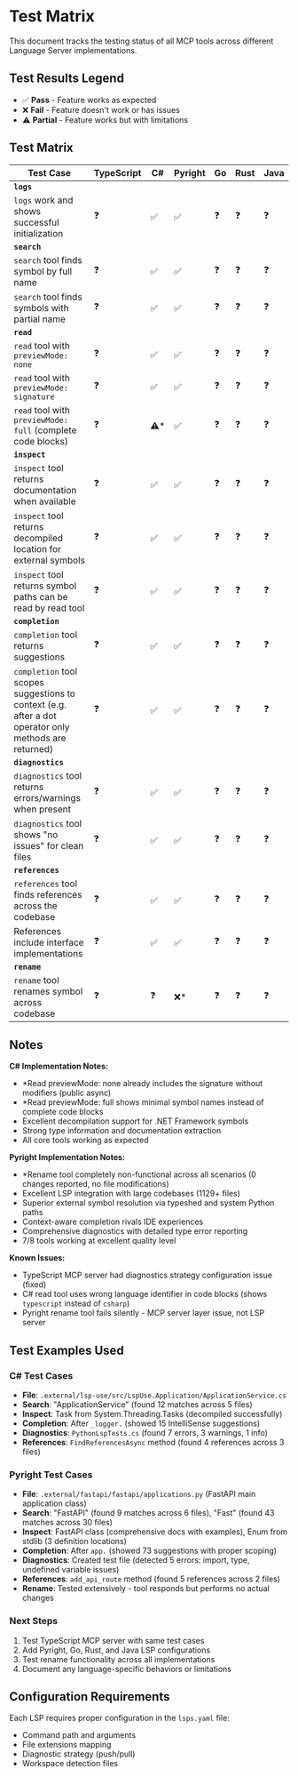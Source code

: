 # Test Matrix

This document tracks the testing status of all MCP tools across different Language Server implementations.

## Test Results Legend

- ✅ **Pass** - Feature works as expected
- ❌ **Fail** - Feature doesn't work or has issues
- ⚠️ **Partial** - Feature works but with limitations

## Test Matrix

| Test Case                                                                                             | TypeScript | C#   | Pyright | Go  | Rust | Java |
| ----------------------------------------------------------------------------------------------------- | ---------- | ---- | ------- | --- | ---- | ---- |
| **`logs`**                                                                                            |            |      |         |     |      |      |
| `logs` work and shows successful initialization                                                       | ❓         | ✅   | ✅      | ❓  | ❓   | ❓   |
| **`search`**                                                                                          |            |      |         |     |      |      |
| `search` tool finds symbol by full name                                                               | ❓         | ✅   | ✅      | ❓  | ❓   | ❓   |
| `search` tool finds symbols with partial name                                                         | ❓         | ✅   | ✅      | ❓  | ❓   | ❓   |
| **`read`**                                                                                            |            |      |         |     |      |      |
| `read` tool with `previewMode: none`                                                                  | ❓         | ✅   | ✅      | ❓  | ❓   | ❓   |
| `read` tool with `previewMode: signature`                                                             | ❓         | ✅   | ✅      | ❓  | ❓   | ❓   |
| `read` tool with `previewMode: full` (complete code blocks)                                           | ❓         | ⚠️\* | ✅      | ❓  | ❓   | ❓   |
| **`inspect`**                                                                                         |            |      |         |     |      |      |
| `inspect` tool returns documentation when available                                                   | ❓         | ✅   | ✅      | ❓  | ❓   | ❓   |
| `inspect` tool returns decompiled location for external symbols                                       | ❓         | ✅   | ✅      | ❓  | ❓   | ❓   |
| `inspect` tool returns symbol paths can be read by read tool                                          | ❓         | ✅   | ✅      | ❓  | ❓   | ❓   |
| **`completion`**                                                                                      |            |      |         |     |      |      |
| `completion` tool returns suggestions                                                                 | ❓         | ✅   | ✅      | ❓  | ❓   | ❓   |
| `completion` tool scopes suggestions to context (e.g. after a dot operator only methods are returned) | ❓         | ✅   | ✅      | ❓  | ❓   | ❓   |
| **`diagnostics`**                                                                                     |            |      |         |     |      |      |
| `diagnostics` tool returns errors/warnings when present                                               | ❓         | ✅   | ✅      | ❓  | ❓   | ❓   |
| `diagnostics` tool shows "no issues" for clean files                                                  | ❓         | ✅   | ✅      | ❓  | ❓   | ❓   |
| **`references`**                                                                                      |            |      |         |     |      |      |
| `references` tool finds references across the codebase                                                | ❓         | ✅   | ✅      | ❓  | ❓   | ❓   |
| References include interface implementations                                                          | ❓         | ✅   | ✅      | ❓  | ❓   | ❓   |
| **`rename`**                                                                                          |            |      |         |     |      |      |
| `rename` tool renames symbol across codebase                                                          | ❓         | ❓   | ❌\*    | ❓  | ❓   | ❓   |

## Notes

**C# Implementation Notes:**

- \*Read previewMode: none already includes the signature without modifiers (public async)
- \*Read previewMode: full shows minimal symbol names instead of complete code blocks
- Excellent decompilation support for .NET Framework symbols
- Strong type information and documentation extraction
- All core tools working as expected

**Pyright Implementation Notes:**

- \*Rename tool completely non-functional across all scenarios (0 changes reported, no file modifications)
- Excellent LSP integration with large codebases (1129+ files)
- Superior external symbol resolution via typeshed and system Python paths
- Context-aware completion rivals IDE experiences
- Comprehensive diagnostics with detailed type error reporting
- 7/8 tools working at excellent quality level

**Known Issues:**

- TypeScript MCP server had diagnostics strategy configuration issue (fixed)
- C# read tool uses wrong language identifier in code blocks (shows `typescript` instead of `csharp`)
- Pyright rename tool fails silently - MCP server layer issue, not LSP server

## Test Examples Used

### C# Test Cases

- **File**: `.external/lsp-use/src/LspUse.Application/ApplicationService.cs`
- **Search**: "ApplicationService" (found 12 matches across 5 files)
- **Inspect**: Task<T> from System.Threading.Tasks (decompiled successfully)
- **Completion**: After `_logger.` (showed 15 IntelliSense suggestions)
- **Diagnostics**: `PythonLspTests.cs` (found 7 errors, 3 warnings, 1 info)
- **References**: `FindReferencesAsync` method (found 4 references across 3 files)

### Pyright Test Cases

- **File**: `.external/fastapi/fastapi/applications.py` (FastAPI main application class)
- **Search**: "FastAPI" (found 9 matches across 6 files), "Fast" (found 43 matches across 30 files)
- **Inspect**: FastAPI class (comprehensive docs with examples), Enum from stdlib (3 definition locations)
- **Completion**: After `app.` (showed 73 suggestions with proper scoping)
- **Diagnostics**: Created test file (detected 5 errors: import, type, undefined variable issues)
- **References**: `add_api_route` method (found 5 references across 2 files)
- **Rename**: Tested extensively - tool responds but performs no actual changes

### Next Steps

1. Test TypeScript MCP server with same test cases
2. Add Pyright, Go, Rust, and Java LSP configurations
3. Test rename functionality across all implementations
4. Document any language-specific behaviors or limitations

## Configuration Requirements

Each LSP requires proper configuration in the `lsps.yaml` file:

- Command path and arguments
- File extensions mapping
- Diagnostic strategy (push/pull)
- Workspace detection files
